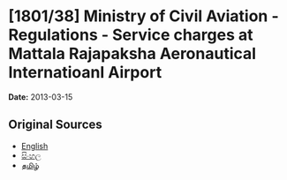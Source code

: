 # [1801/38] Ministry of Civil Aviation - Regulations - Service charges at Mattala Rajapaksha Aeronautical Internatioanl Airport

**Date:** 2013-03-15

## Original Sources

- [English](https://documents.gov.lk/view/extra-gazettes/2013/3/1801-38_E.pdf)
- [සිංහල](https://documents.gov.lk/view/extra-gazettes/2013/3/1801-38_S.pdf)
- [தமிழ்](https://documents.gov.lk/view/extra-gazettes/2013/3/1801-38_T.pdf)
